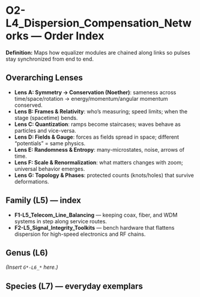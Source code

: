 # O2-L4_Dispersion_Compensation_Networks — Order Index
**Definition:** Maps how equalizer modules are chained along links so pulses stay synchronized from end to end.

## Overarching Lenses

- **Lens A: Symmetry -> Conservation (Noether)**: sameness across time/space/rotation → energy/momentum/angular momentum conserved.
- **Lens B: Frames & Relativity**: who’s measuring; speed limits; when the stage (spacetime) bends.
- **Lens C: Quantization**: ramps become staircases; waves behave as particles and vice-versa.
- **Lens D: Fields & Gauge**: forces as fields spread in space; different “potentials” = same physics.
- **Lens E: Randomness & Entropy**: many-microstates, noise, arrows of time.
- **Lens F: Scale & Renormalization**: what matters changes with zoom; universal behavior emerges.
- **Lens G: Topology & Phases**: protected counts (knots/holes) that survive deformations.

## Family (L5) — index
- **F1-L5_Telecom_Line_Balancing** — keeping coax, fiber, and WDM systems in step along service routes.
- **F2-L5_Signal_Integrity_Toolkits** — bench hardware that flattens dispersion for high-speed electronics and RF chains.

## Genus (L6)
_(Insert `G*-L6_*` here.)_

## Species (L7) — everyday exemplars
